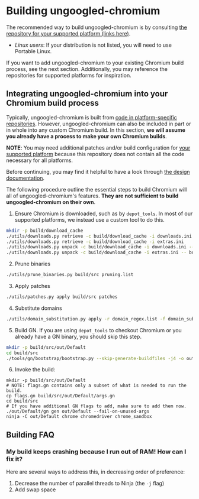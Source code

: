 # Building ungoogled-chromium

The recommended way to build ungoogled-chromium is by consulting [the repository for your supported platform (links here)](platforms.md).

* *Linux users*: If your distribution is not listed, you will need to use Portable Linux.

If you want to add ungoogled-chromium to your existing Chromium build process, see the next section. Additionally, you may reference the repositories for supported platforms for inspiration.

## Integrating ungoogled-chromium into your Chromium build process

Typically, ungoogled-chromium is built from [code in platform-specific repositories](platforms.md). However, ungoogled-chromium can also be included in part or in whole into any custom Chromium build. In this section, **we will assume you already have a process to make your own Chromium builds**.

**NOTE**: You may need additional patches and/or build configuration for [your supported platform](platforms.md) because this repository does not contain all the code necessary for all platforms.

Before continuing, you may find it helpful to have a look through [the design documentation](design.md).

The following procedure outline the essential steps to build Chromium will all of ungoogled-chromium's features. **They are not sufficient to build ungoogled-chromium on their own**.

1. Ensure Chromium is downloaded, such as by `depot_tools`. In most of our supported platforms, we instead use a custom tool to do this.

```sh
mkdir -p build/download_cache
./utils/downloads.py retrieve -c build/download_cache -i downloads.ini
./utils/downloads.py retrieve -c build/download_cache -i extras.ini
./utils/downloads.py unpack -c build/download_cache -i downloads.ini -- build/src
./utils/downloads.py unpack -c build/download_cache -i extras.ini -- build/src
```

2. Prune binaries

```sh
./utils/prune_binaries.py build/src pruning.list
```

3. Apply patches

```sh
./utils/patches.py apply build/src patches
```

4. Substitute domains

```sh
./utils/domain_substitution.py apply -r domain_regex.list -f domain_substitution.list -c build/domsubcache.tar.gz build/src
```

5. Build GN. If you are using `depot_tools` to checkout Chromium or you already have a GN binary, you should skip this step.

```sh
mkdir -p build/src/out/Default
cd build/src
./tools/gn/bootstrap/bootstrap.py --skip-generate-buildfiles -j4 -o out/Default/
```

6. Invoke the build:

```
mkdir -p build/src/out/Default
# NOTE: flags.gn contains only a subset of what is needed to run the build.
cp flags.gn build/src/out/Default/args.gn
cd build/src
# If you have additional GN flags to add, make sure to add them now.
./out/Default/gn gen out/Default --fail-on-unused-args
ninja -C out/Default chrome chromedriver chrome_sandbox
```

## Building FAQ

### My build keeps crashing because I run out of RAM! How can I fix it?

Here are several ways to address this, in decreasing order of preference:

1. Decrease the number of parallel threads to Ninja (the `-j` flag)
2. Add swap space
